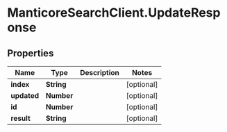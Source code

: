 # ManticoreSearchClient.UpdateResponse

## Properties

Name | Type | Description | Notes
------------ | ------------- | ------------- | -------------
**index** | **String** |  | [optional] 
**updated** | **Number** |  | [optional] 
**id** | **Number** |  | [optional] 
**result** | **String** |  | [optional] 


